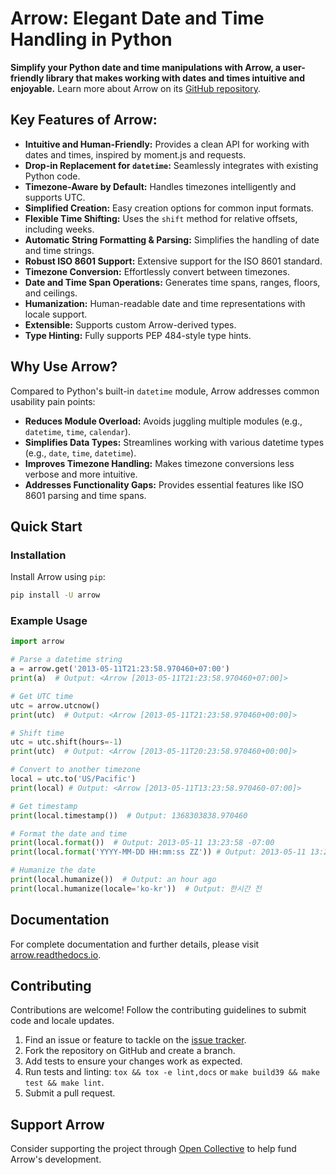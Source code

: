 # Arrow: Elegant Date and Time Handling in Python

**Simplify your Python date and time manipulations with Arrow, a user-friendly library that makes working with dates and times intuitive and enjoyable.**  Learn more about Arrow on its [GitHub repository](https://github.com/arrow-py/arrow).

## Key Features of Arrow:

*   **Intuitive and Human-Friendly:**  Provides a clean API for working with dates and times, inspired by moment.js and requests.
*   **Drop-in Replacement for `datetime`:** Seamlessly integrates with existing Python code.
*   **Timezone-Aware by Default:**  Handles timezones intelligently and supports UTC.
*   **Simplified Creation:**  Easy creation options for common input formats.
*   **Flexible Time Shifting:**  Uses the `shift` method for relative offsets, including weeks.
*   **Automatic String Formatting & Parsing:** Simplifies the handling of date and time strings.
*   **Robust ISO 8601 Support:** Extensive support for the ISO 8601 standard.
*   **Timezone Conversion:**  Effortlessly convert between timezones.
*   **Date and Time Span Operations:** Generates time spans, ranges, floors, and ceilings.
*   **Humanization:**  Human-readable date and time representations with locale support.
*   **Extensible:**  Supports custom Arrow-derived types.
*   **Type Hinting:** Fully supports PEP 484-style type hints.

## Why Use Arrow?

Compared to Python's built-in `datetime` module, Arrow addresses common usability pain points:

*   **Reduces Module Overload:** Avoids juggling multiple modules (e.g., `datetime`, `time`, `calendar`).
*   **Simplifies Data Types:**  Streamlines working with various datetime types (e.g., `date`, `time`, `datetime`).
*   **Improves Timezone Handling:**  Makes timezone conversions less verbose and more intuitive.
*   **Addresses Functionality Gaps:** Provides essential features like ISO 8601 parsing and time spans.

## Quick Start

### Installation

Install Arrow using `pip`:

```bash
pip install -U arrow
```

### Example Usage

```python
import arrow

# Parse a datetime string
a = arrow.get('2013-05-11T21:23:58.970460+07:00')
print(a)  # Output: <Arrow [2013-05-11T21:23:58.970460+07:00]>

# Get UTC time
utc = arrow.utcnow()
print(utc)  # Output: <Arrow [2013-05-11T21:23:58.970460+00:00]>

# Shift time
utc = utc.shift(hours=-1)
print(utc)  # Output: <Arrow [2013-05-11T20:23:58.970460+00:00]>

# Convert to another timezone
local = utc.to('US/Pacific')
print(local) # Output: <Arrow [2013-05-11T13:23:58.970460-07:00]>

# Get timestamp
print(local.timestamp())  # Output: 1368303838.970460

# Format the date and time
print(local.format())  # Output: 2013-05-11 13:23:58 -07:00
print(local.format('YYYY-MM-DD HH:mm:ss ZZ')) # Output: 2013-05-11 13:23:58 -07:00

# Humanize the date
print(local.humanize())  # Output: an hour ago
print(local.humanize(locale='ko-kr'))  # Output: 한시간 전
```

## Documentation

For complete documentation and further details, please visit [arrow.readthedocs.io](https://arrow.readthedocs.io).

## Contributing

Contributions are welcome! Follow the contributing guidelines to submit code and locale updates.

1.  Find an issue or feature to tackle on the [issue tracker](https://github.com/arrow-py/arrow/issues).
2.  Fork the repository on GitHub and create a branch.
3.  Add tests to ensure your changes work as expected.
4.  Run tests and linting: `tox && tox -e lint,docs` or `make build39 && make test && make lint`.
5.  Submit a pull request.

## Support Arrow

Consider supporting the project through [Open Collective](https://opencollective.com/arrow) to help fund Arrow's development.